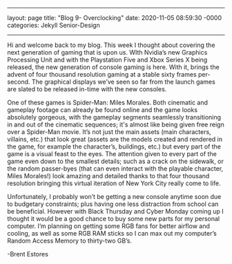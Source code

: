 ___

layout: page
title: "Blog 9- Overclocking"
date: 2020-11-05 08:59:30 -0000
categories: Jekyll Senior-Design

___

 Hi and welcome back to my blog. This week I thought about covering the next generation of gaming that is upon us. WIth Nvidia’s new Graphics Processing Unit and with the Playstation Five and Xbox Series X being released, the new generation of console gaming is here. With it, brings the advent of four thousand resolution gaming at a stable sixty frames per-second. The graphical displays we’ve seen so far from the launch games are slated to be released in-time with the new consoles. 
 
 One of these games is Spider-Man: Miles Morales. Both cinematic and gameplay footage can already be found online and the game looks absolutely gorgeous, with the gameplay segments seamlessly transitioning in and out of the cinematic sequences; it's almost like being given free reign over a Spider-Man movie. It’s not just the main assets (main characters, villains, etc.) that look great (assets are the models created and rendered in the game, for example the character’s, buildings, etc.) but every part of the game is a visual feast to the eyes. The attention given to every part of the game even down to the smallest details; such as a crack on the sidewalk, or the random passer-byes (that can even interact with the playable character, Miles Morales!) look amazing and detailed thanks to that four thousand resolution bringing this virtual iteration of New York City really come to life. 

 Unfortunately, I probably won’t be getting a new console anytime soon due to budgetary constraints; plus having one less distraction from school can be beneficial. However with Black Thursday and Cyber Monday coming up I thought it would be a good chance to buy some new parts for my personal computer. I’m planning on getting some RGB fans for better airflow and cooling, as well as some RGB RAM sticks so I can max out my computer’s Random Access Memory to thirty-two GB’s. 

  -Brent Estores
